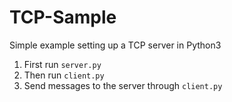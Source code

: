 # TCP-Sample

Simple example setting up a TCP server in Python3

1. First run `server.py`
2. Then run `client.py`
3. Send messages to the server through `client.py`
